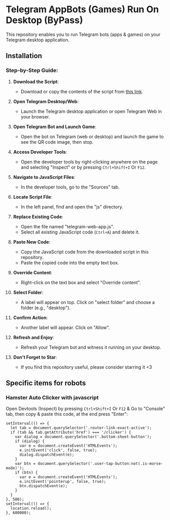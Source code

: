 # Telegram AppBots (Games) Run On Desktop (ByPass)

This repository enables you to run Telegram bots (apps & games) on your Telegram desktop application.

## Installation

### Step-by-Step Guide:

1. **Download the Script**:  
   - Download or copy the contents of the script from [this link](https://raw.githubusercontent.com/amirsadeghi1/telegram-appbots-desktop/master/telegram-web-app.js).
     
2. **Open Telegram Desktop/Web**:
   - Launch the Telegram desktop application or open Telegram Web in your browser.

3. **Open Telegram Bot and Launch Game**:
   - Open the bot on Telegram (web or desktop) and launch the game to see the QR code image, then stop.

4. **Access Developer Tools**:
   - Open the developer tools by right-clicking anywhere on the page and selecting "Inspect" or by pressing `Ctrl+Shift+I` Or `F12`.

5. **Navigate to JavaScript Files**:
   - In the developer tools, go to the "Sources" tab.

6. **Locate Script File**:
   - In the left panel, find and open the "js" directory.

7. **Replace Existing Code**:
   - Open the file named "telegram-web-app.js".
   - Select all existing JavaScript code (`Ctrl+A`) and delete it.

8. **Paste New Code**:
   - Copy the JavaScript code from the downloaded script in this repository.
   - Paste the copied code into the empty text box.

9. **Override Content**:
   - Right-click on the text box and select "Override content".

10. **Select Folder**:
    - A label will appear on top. Click on "select folder" and choose a folder (e.g., "desktop").

11. **Confirm Action**:
    - Another label will appear. Click on "Allow".

12. **Refresh and Enjoy**:
    - Refresh your Telegram bot and witness it running on your desktop.

13. **Don't Forget to Star**:
    - If you find this repository useful, please consider starring it <3

## Specific items for robots

### Hamster Auto Clicker with javascript

Open Devtools (Inspect) by pressing `Ctrl+Shift+I` Or `F12` & Go to "Console" tab, then copy & paste this code, at the end press "Enter":

```
setInterval(() => {
  let tab = document.querySelector('.router-link-exact-active');
  if (tab && tab.getAttribute('href') === '/clicker') {
    var dialog = document.querySelector('.bottom-sheet-button');
    if (dialog) {
      var e = document.createEvent('HTMLEvents');
      e.initEvent('click', false, true);
      dialog.dispatchEvent(e);
    }
    var btn = document.querySelector('.user-tap-button:not(.is-morse-mode)');
    if (btn) {
      var e = document.createEvent('HTMLEvents');
      e.initEvent('pointerup', false, true);
      btn.dispatchEvent(e);
    }
  }
}, 500);
setInterval(() => {
  location.reload();
}, 600000);
```

